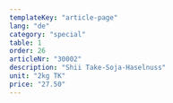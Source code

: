 ```yaml
---
templateKey: "article-page"
lang: "de"
category: "special"
table: 1
order: 26
articleNr: "30002"
description: "Shii Take-Soja-Haselnuss"
unit: "2kg TK"
price: "27.50"
---
```


